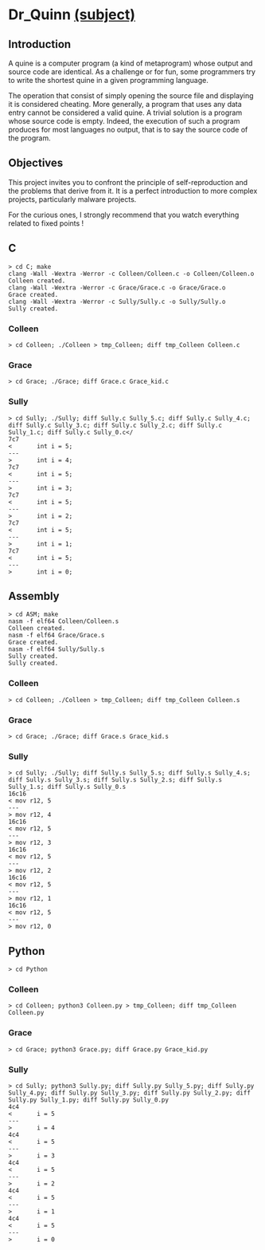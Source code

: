 # Dr_Quinn [(subject)](https://cdn.intra.42.fr/pdf/pdf/15956/en.subject.pdf)

## Introduction
A quine is a computer program (a kind of metaprogram) whose output and source
code are identical. As a challenge or for fun, some programmers try to write the shortest quine in a given programming language.

The operation that consist of simply opening the source file and displaying it is considered cheating. More generally, a program that uses any data entry cannot be considered a valid quine. A trivial solution is a program whose source code is empty. Indeed, the execution of such a program produces for most languages no output, that is to say the source code of the program.

## Objectives
This project invites you to confront the principle of self-reproduction and the problems that derive from it. It is a perfect introduction to more complex projects, particularly malware projects.

For the curious ones, I strongly recommend that you watch everything related to fixed points !

## C
<pre><code>> cd C; make
clang -Wall -Wextra -Werror -c Colleen/Colleen.c -o Colleen/Colleen.o
Colleen created.
clang -Wall -Wextra -Werror -c Grace/Grace.c -o Grace/Grace.o
Grace created.
clang -Wall -Wextra -Werror -c Sully/Sully.c -o Sully/Sully.o
Sully created.</code></pre>

### Colleen
<pre><code>> cd Colleen; ./Colleen > tmp_Colleen; diff tmp_Colleen Colleen.c</code></pre>

### Grace
<pre><code>> cd Grace; ./Grace; diff Grace.c Grace_kid.c</code></pre>

### Sully
```
> cd Sully; ./Sully; diff Sully.c Sully_5.c; diff Sully.c Sully_4.c; diff Sully.c Sully_3.c; diff Sully.c Sully_2.c; diff Sully.c Sully_1.c; diff Sully.c Sully_0.c</
7c7
<       int i = 5;
---
>       int i = 4;
7c7
<       int i = 5;
---
>       int i = 3;
7c7
<       int i = 5;
---
>       int i = 2;
7c7
<       int i = 5;
---
>       int i = 1;
7c7
<       int i = 5;
---
>       int i = 0;
```

## Assembly
<pre><code>> cd ASM; make
nasm -f elf64 Colleen/Colleen.s
Colleen created.
nasm -f elf64 Grace/Grace.s
Grace created.
nasm -f elf64 Sully/Sully.s
Sully created.
Sully created.</code></pre>

### Colleen
<pre><code>> cd Colleen; ./Colleen > tmp_Colleen; diff tmp_Colleen Colleen.s</code></pre>

### Grace
<pre><code>> cd Grace; ./Grace; diff Grace.s Grace_kid.s</code></pre>

### Sully
```
> cd Sully; ./Sully; diff Sully.s Sully_5.s; diff Sully.s Sully_4.s; diff Sully.s Sully_3.s; diff Sully.s Sully_2.s; diff Sully.s Sully_1.s; diff Sully.s Sully_0.s
16c16
< mov r12, 5
---
> mov r12, 4
16c16
< mov r12, 5
---
> mov r12, 3
16c16
< mov r12, 5
---
> mov r12, 2
16c16
< mov r12, 5
---
> mov r12, 1
16c16
< mov r12, 5
---
> mov r12, 0
```

## Python
<pre><code>> cd Python</code></pre>

### Colleen
<pre><code>> cd Colleen; python3 Colleen.py > tmp_Colleen; diff tmp_Colleen Colleen.py</code></pre>

### Grace
<pre><code>> cd Grace; python3 Grace.py; diff Grace.py Grace_kid.py</code></pre>

### Sully
```
> cd Sully; python3 Sully.py; diff Sully.py Sully_5.py; diff Sully.py Sully_4.py; diff Sully.py Sully_3.py; diff Sully.py Sully_2.py; diff Sully.py Sully_1.py; diff Sully.py Sully_0.py
4c4
<       i = 5
---
>       i = 4
4c4
<       i = 5
---
>       i = 3
4c4
<       i = 5
---
>       i = 2
4c4
<       i = 5
---
>       i = 1
4c4
<       i = 5
---
>       i = 0
```